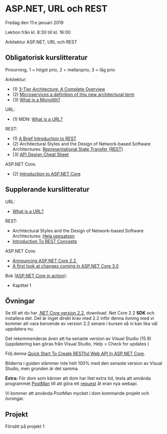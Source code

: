# ASP.NET, URL och REST

Fredag den 11:e januari 2019

Lektion från kl. 8:30 till kl. 16:00

Arkitektur
ASP.NET, URL och REST

## Obligatorisk kurslitteratur
Prioorning, 1 = högst prio, 2 = mellanprio, 3 = låg prio

Arkitektur:
* (1) [3-Tier Architecture: A Complete Overview](https://www.jinfonet.com/resources/bi-defined/3-tier-architecture-complete-overview/)
* (2) [Microservices a definition of this new architectural term](https://martinfowler.com/articles/microservices.html)
* (3) [What is a Monolith?](http://www.codingthearchitecture.com/2014/11/19/what_is_a_monolith.html)

URL:
* (1) MDN: [What is a URL?](https://developer.mozilla.org/en-US/docs/Learn/Common_questions/What_is_a_URL)

REST:
* (1) [A Brief Introduction to REST](https://www.infoq.com/articles/rest-introduction)
* (2) Architectural Styles and the Design of Network-based Software Architectures: [Representational State Transfer (REST)](https://www.ics.uci.edu/~fielding/pubs/dissertation/rest_arch_style.htm)
* [3] [API Design Cheat Sheet](https://github.com/RestCheatSheet/api-cheat-sheet#api-design-cheat-sheet)

ASP.NET Core:
* (2) [Introduction to ASP.NET Core](https://docs.microsoft.com/en-us/aspnet/core/?view=aspnetcore-2.2)

## Supplerande kurslitteratur
URL:
* [What is a URL?](https://launchschool.com/books/http/read/what_is_a_url)

REST:
* Architectural Styles and the Design of Network-based Software Architectures: [Hela uppsatsen](https://www.ics.uci.edu/~fielding/pubs/dissertation/top.htm)
* [Introduction To REST Concepts](https://www.javacodegeeks.com/2012/10/introduction-to-rest-concepts.html)

ASP.NET Core:
* [Announcing ASP.NET Core 2.2,](https://blogs.msdn.microsoft.com/webdev/2018/12/04/asp-net-core-2-2-available-today/)
* [A first look at changes coming in ASP.NET Core 3.0](https://blogs.msdn.microsoft.com/webdev/2018/10/29/a-first-look-at-changes-coming-in-asp-net-core-3-0/)

Bok ([ASP.NET Core in action](https://www.manning.com/books/asp-net-core-in-action)): 
* Kaptitel 1

## Övningar

Se till att du har [.NET Core version 2.2](https://dotnet.microsoft.com/download), download .Net Core 2.2 **SDK** och installera det. Det är inget direkt krav med 2.2 inför denna övning med vi kommer att vara beroende av version 2.2 senare i kursen så ni kan lika väl uppdatera nu.

Det rekommenderas även att ha senaste version av Visual Studio (15.9) (uppdatering kan göras från Visual Studio, Help > Check for updates )

Följ denna [Quick Start To Create RESTful Web API In ASP.NET Core](https://www.c-sharpcorner.com/article/quick-start-to-create-restful-web-api-in-asp-net-core/).

Bilderna i guiden stämmer inte helt 100% med den senaste version av Visual Studio, men grunden är det samma. 

**Extra:**
För dom som känner att dom har litet extra tid, testa att använda programmet [PostMan](https://getpostman.com) till att göra ett [request](https://learning.getpostman.com/docs/postman/launching_postman/sending_the_first_request/) åt eran nya webapi.

Vi kommer att använda PostMan mycket i dom kommande projekt och övningar.

## Projekt
Försätt på projekt 1